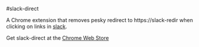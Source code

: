 #slack-direct

A Chrome extension that removes pesky redirect to https://slack-redir when clicking on links in [slack](https://slack.com/).

Get slack-direct at the [Chrome Web Store](https://chrome.google.com/webstore/detail/slack-direct/dpoaghknbfogjmbilamfoaohdbiiphib/)
